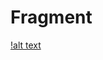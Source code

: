 # Fragment
[!alt text](https://github.com/Alfian29/Fragment/blob/master/Screenshoot%20M4/alarm.png?raw=true)
